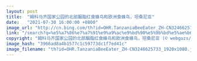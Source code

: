 ```yaml
---
layout: post
title:  "姆科马齐国家公园的北部胭脂红食蜂鸟和欧洲食蜂鸟，坦桑尼亚"
date:   "2021-07-30 16:00:00 +0800"
image_url: "http://cn.bing.com/th?id=OHR.TanzaniaBeeEater_ZH-CN3246625733_1920x1080.jpg&rf=LaDigue_1920x1080.jpg&pid=hp"
link: "/search?q=%e5%a7%86%e7%a7%91%e9%a9%ac%e9%bd%90%e5%9b%bd%e5%ae%b6%e5%85%ac%e5%9b%ad&form=hpcapt&mkt=zh-cn"
copyright: "姆科马齐国家公园的北部胭脂红食蜂鸟和欧洲食蜂鸟，坦桑尼亚 (© webguzs/Getty Images)"
image_hash: "3966ad8a4b1577c1c59773dc1f7ed41c"
image_filename: "th?id=OHR.TanzaniaBeeEater_ZH-CN3246625733_1920x1080.jpg&rf=LaDigue_1920x1080.jpg&pid=hp"
---
```

